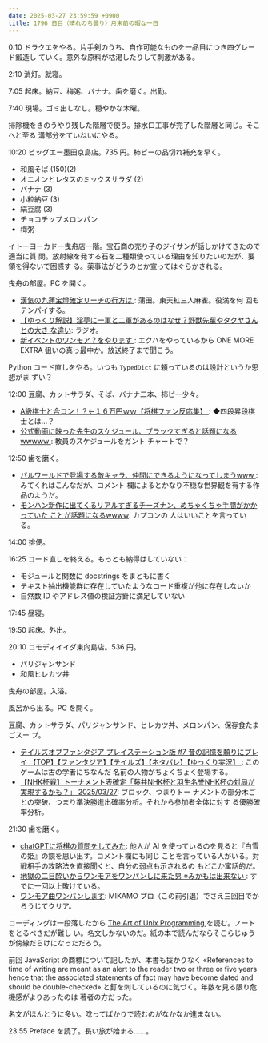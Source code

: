 ```yaml
---
date: 2025-03-27 23:59:59 +0900
title: 1796 日目（晴れのち曇り）月末前の暇な一日
---
```


0:10 ドラクエをやる。片手剣のうち、自作可能なものを一品目につき四グレード鍛造し
ていく。意外な原料が枯渇したりして刺激がある。

2:10 消灯。就寝。

7:05 起床。納豆、梅粥、バナナ。歯を磨く。出勤。

7:40 現場。ゴミ出しなし。穏やかな木曜。

掃除機をきのうやり残した階層で使う。排水口工事が完了した階層と同じ。そこへと至る
溝部分をていねいにやる。

10:20 ビッグエー墨田京島店。735 円。柿ピーの品切れ補充を早く。

* 和風そば (150)(2)
* オニオンとレタスのミックスサラダ (2)
* バナナ (3)
* 小粒納豆 (3)
* 絹豆腐 (3)
* チョコチップメロンパン
* 梅粥

イトーヨーカドー曳舟店一階。宝石商の売り子のジイサンが話しかけてきたので適当に質
問。放射線を発する石を二種類使っている理由を知りたいのだが、要領を得ないで困惑す
る。薬事法がどうのとか宣ってはぐらかされる。

曳舟の部屋。PC を開く。

* [漢気の九蓮宝燈確定リーチの行方は
  ](https://www.youtube.com/watch?v=ekpr8TSqlcs): 蒲田。東天紅三人麻雀。役満を何
  回もテンパイする。
* [【ゆっくり解説】淫夢に一軍と二軍があるのはなぜ？野獣先輩やタクヤさんとの大き
  な違い](https://www.youtube.com/watch?v=Uf2LT1oTm9Q): ラジオ。
* [新イベントのワンモア？をやります
  ](https://www.youtube.com/watch?v=Z9mv8aQLRHI): エクハをやっているから ONE MORE
  EXTRA 狙いの真っ最中か。放送終了まで聞こう。

Python コード直しをやる。いつも `TypedDict` に頼っているのは設計というか思想がま
ずい？

12:00 豆腐、カットサラダ、そば、バナナ二本、柿ピー少々。

* [A級棋士と合コン！？←１６万円ｗｗ【将棋ファン反応集】
  ](https://www.youtube.com/watch?v=2fC0G_fsxtA): ◆四段昇段棋士とは…？
* [公式動画に映った先生のスケジュール、ブラックすぎると話題になるwwwww
  ](https://www.youtube.com/watch?v=aB_rpinJQmM): 教員のスケジュールをガント
  チャートで？

12:50 歯を磨く。

* [パルワールドで登場する敵キャラ、仲間にできるようになってしまうwww
  ](https://www.youtube.com/watch?v=PhPiNVOesPE): みてくれはこんなだが、コメント
  欄によるとかなり不穏な世界観を有する作品のようだ。
* [モンハン新作に出てくるリアルすぎるチーズナン、めちゃくちゃ手間がかかっていた
  ことが話題になるwwww](https://www.youtube.com/watch?v=XK8LFdEH2h8): カプコンの
  人はいいことを言っている。

14:00 排便。

16:25 コード直しを終える。もっとも納得はしていない：

* モジュールと関数に docstrings をまともに書く
* テキスト抽出機能群に存在していたようなコード重複が他に存在しないか
* 自然数 ID やアドレス値の検証方針に満足していない

17:45 昼寝。

19:50 起床。外出。

20:10 コモディイイダ東向島店。536 円。

* パリジャンサンド
* 和風ヒレカツ丼

曳舟の部屋。入浴。

風呂から出る。PC を開く。

豆腐、カットサラダ、パリジャンサンド、ヒレカツ丼、メロンパン、保存食たまごスー
プ。

* [テイルズオブファンタジア プレイステーション版 #7 昔の記憶を頼りにプレイ
  【TOP】【ファンタジア】【テイルズ】【ネタバレ】【ゆっくり実況】
  ](https://www.youtube.com/watch?v=z6kbn5EzvBI): このゲームは古の学者にちなんだ
  名前の人物がちょくちょく登場する。
* [【NHK杯戦】トーナメント表確定「藤井NHK杯と羽生名誉NHK杯の対局が実現するかも？」
  2025/03/27](https://www.youtube.com/watch?v=r2PIZnQFff4): ブロック、つまりトー
  ナメントの部分木ごとの突破、つまり準決勝進出確率分析。それから参加者全体に対す
  る優勝確率分析。

21:30 歯を磨く。

* [chatGPTに将棋の質問をしてみた](https://www.youtube.com/watch?v=skxvgHoyzd4):
  他人が AI を使っているのを見ると『白雪の姫』の鏡を思い出す。コメント欄にも同じ
  ことを言っている人がいる。対戦相手の攻略法を直接聞くと、自分の弱点も示されるの
  もどこか寓話的だ。
* [地獄の二日酔いからワンモアをワンパンしに来た男 ※みかもは出来ない
  ](https://www.youtube.com/watch?v=90mM_gNwEW8): すでに一回以上敗けている。
* [ワンモア曲ワンパンします](https://www.youtube.com/watch?v=G33UABkKhuQ):
  MIKAMO プロ（この前引退）でさえ三回目でかろうじてクリア。

コーディングは一段落したから [The Art of Unix Programming
](http://www.catb.org/esr/writings/taoup/html/) を読む。ノートをとるべきだが難し
い。名文しかないのだ。紙の本で読んだならそこらじゅうが傍線だらけになっただろう。

前回 JavaScript の商標について記したが、本書も抜かりなく «References to time of
writing are meant as an alert to the reader two or three or five years hence
that the associated statements of fact may have become dated and should be
double-checked» と釘を刺しているのに気づく。年数を見る限り危機感がよりあったのは
著者の方だった。

名文がほんとうに多い。唸ってばかりで読むのがなかなか進まない。

23:55 Preface を読了。長い旅が始まる……。
